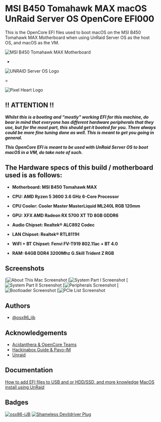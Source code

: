 
# MSI B450 Tomahawk MAX macOS UnRaid Server OS OpenCore EFI000

This is the OpenCore EFI files used to boot macOS on the MSI B450 Tomahawk MAX Motherboard when using UnRaid Server OS as the host OS, and macOS as the VM.

![MSI B450 Tomahawk MAX Motherboard](https://asset.msi.com/resize/image/global/product/product_1_20200806161944_5f2bbd20c4441.png62405b38c58fe0f07fcef2367d8a9ba1/1024.png)

+

![UNRAID Server OS Logo](https://i.ibb.co/mqQpzBZ/UN-stacked-light-2x.png)

=

![Pixel Heart Logo](https://i.ibb.co/syB9v3K/vecteezy-heart-pixelate-1187430.png)

## !! ATTENTION !!
_**Whilst this is a booting and "mostly" working EFI for this machine, do bear in mind that everyone has different hardware peripherals that they use, but for the most part, this should get it booted for you. There always could be more fine tuning done as well. This is meant to get you going in general.**_

_**This OpenCore EFI is meant to be used with UnRaid Server OS to boot macOS in a VM, do take note of such.**_


## The Hardware specs of this build / motherboard used is as follows:

- **Motherboard: MSI B450 Tomahawk MAX**

- **CPU: AMD Ryzen 5 3600 3.6 GHz 6-Core Processor**

- **CPU Cooler: Cooler Master MasterLiquid ML240L RGB 120mm**

- **GPU: XFX AMD Radeon RX 5700 XT TD 8GB GDDR6**

- **Audio Chipset: Realtek® ALC892 Codec**

- **LAN Chipset: Realtek® RTL8111H**

- **WiFI + BT Chipset: Fenvi FV-T919 802.11ac + BT 4.0**

- **RAM: 64GB DDR4 3200Mhz G.Skill Trident Z RGB**

## Screenshots

[![About This Mac Screenshot](https://i.ibb.co/6XwWjgj/Screen-Shot-2021-12-11-at-12-07-22-AM.png)
[![System Part I Screenshot](https://i.ibb.co/bb7ZmdL/Screen-Shot-2021-12-10-at-11-38-26-PM.png)
[![System Part II Screenshot](https://i.ibb.co/bb7ZmdL/Screen-Shot-2021-12-10-at-11-38-26-PM.png)
[![Peripherals Screenshot](https://i.ibb.co/d4JTYg2/Screen-Shot-2021-12-10-at-11-38-49-PM.png)
[![Bootloader Screenshot](https://i.ibb.co/cNztpYx/Screen-Shot-2021-12-10-at-11-39-00-PM.png)
[![PCIe List Screenshot](https://i.ibb.co/svqdsWr/Screen-Shot-2021-12-10-at-11-39-43-PM.png)

## Authors

- [@osx86_ijb](https://www.github.com/osx86-ijb)

## Acknowledgements
- [Acidanthera & OpenCore Teams](https://github.com/acidanthera)
- [Hackinabox Guide & Pavo-IM](https://github.com/Pavo-IM/Hackinabox)
- [Unraid](https://unraid.net/)

## Documentation

[How to add EFI files to USB and or HDD/SSD, and more knowledge](https://dortania.github.io/OpenCore-Install-Guide/installer-guide/opencore-efi.html)
[MacOS install using UnRaid](https://github.com/Pavo-IM/Hackinabox)

## Badges

[![osx86-iJB](https://img.shields.io/badge/Hackintosh-Legend-red)](https://github.com/osx86-ijb)
[![Shameless Devildriver Plug](https://img.shields.io/badge/Go%20There-Away%20From%20Me-brightgreeng)](https://www.youtube.com/watch?v=PjACk_dw1v8)
